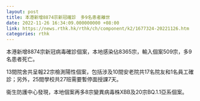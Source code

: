```yaml
---
layout: post
title: 本港新增8874宗新冠確診　多9名患者離世
date: 2022-11-26 16:34:09.000000000 +08:00
link: https://news.rthk.hk/rthk/ch/component/k2/1677324-20221126.htm
categories: rthk
---
```


本港新增8874宗新冠病毒確診個案，本地感染佔8365宗，輸入個案509宗，多9名患者死亡。

13間院舍共呈報22宗檢測陽性個案，包括涉及10間安老院共17名院友和1名員工確診；另外，25間學校共27班需要暫停面授課7天。

衞生防護中心發現，本地個案再多8宗變異病毒株XBB及20宗BQ.1.1亞系個案。
